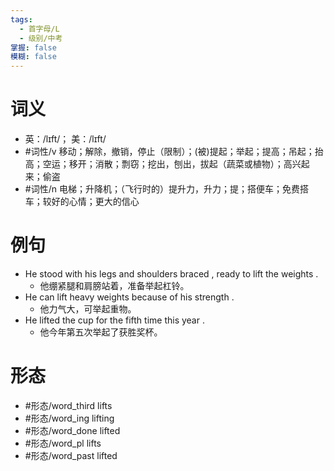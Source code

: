 ```yaml
---
tags:
  - 首字母/L
  - 级别/中考
掌握: false
模糊: false
---
```

# 词义
- 英：/lɪft/； 美：/lɪft/
- #词性/v  移动；解除，撤销，停止（限制）；(被)提起；举起；提高；吊起；抬高；空运；移开；消散；剽窃；挖出，刨出，拔起（蔬菜或植物）；高兴起来；偷盗
- #词性/n  电梯；升降机；（飞行时的）提升力，升力；提；搭便车；免费搭车；较好的心情；更大的信心
# 例句
- He stood with his legs and shoulders braced , ready to lift the weights .
	- 他绷紧腿和肩膀站着，准备举起杠铃。
- He can lift heavy weights because of his strength .
	- 他力气大，可举起重物。
- He lifted the cup for the fifth time this year .
	- 他今年第五次举起了获胜奖杯。
# 形态
- #形态/word_third lifts
- #形态/word_ing lifting
- #形态/word_done lifted
- #形态/word_pl lifts
- #形态/word_past lifted
